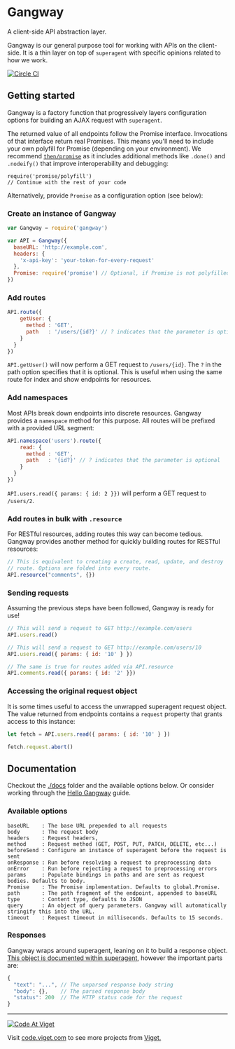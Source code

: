 # Gangway

A client-side API abstraction layer.

Gangway is our general purpose tool for working with APIs on the
client-side. It is a thin layer on top of `superagent` with specific
opinions related to how we work.

[![Circle CI](https://circleci.com/gh/vigetlabs/gangway.svg?style=svg&circle-token=d7c29c3bd61f3c3d671d1ba02841eb0c174d311a)](https://circleci.com/gh/vigetlabs/gangway)

## Getting started

Gangway is a factory function that progressively layers configuration
options for building an AJAX request with `superagent`.

The returned value of all endpoints follow the Promise
interface. Invocations of that interface return real Promises. This
means you'll need to include your own polyfill for Promise (depending
on your environment). We recommend
[`then/promise`](https://github.com/then/promise) as it includes
additional methods like `.done()` and `.nodeify()` that improve
interoperability and debugging:

```
require('promise/polyfill')
// Continue with the rest of your code
```

Alternatively, provide `Promise` as a configuration option (see below):

### Create an instance of Gangway

```javascript
var Gangway = require('gangway')

var API = Gangway({
  baseURL: 'http://example.com',
  headers: {
    'x-api-key': 'your-token-for-every-request'
  },
  Promise: require('promise') // Optional, if Promise is not polyfilled
})
```

### Add routes

```javascript
API.route({
    getUser: {
      method : 'GET',
      path   : '/users/{id?}' // ? indicates that the parameter is optional
    }
  }
})
```

`API.getUser()` will now perform a GET request to
`/users/{id}`. The `?` in the path option specifies that it is
optional. This is useful when using the same route for index and show
endpoints for resources.

### Add namespaces

Most APIs break down endpoints into discrete resources. Gangway
provides a `namespace` method for this purpose. All routes will be
prefixed with a provided URL segment:

```javascript
API.namespace('users').route({
    read: {
      method : 'GET',
      path   : '{id?}' // ? indicates that the parameter is optional
    }
  }
})
```

`API.users.read({ params: { id: 2 }})` will perform a GET request to `/users/2`.

### Add routes in bulk with `.resource`

For RESTful resources, adding routes this way can become
tedious. Gangway provides another method for quickly building routes
for RESTful resources:

```javascript
// This is equivalent to creating a create, read, update, and destroy
// route. Options are folded into every route.
API.resource("comments", {})
```

### Sending requests

Assuming the previous steps have been followed, Gangway is ready for use!

```javascript
// This will send a request to GET http://example.com/users
API.users.read()

// This will send a request to GET http://example.com/users/10
API.users.read({ params: { id: '10' } })

// The same is true for routes added via API.resource
API.comments.read({ params: { id: '2' }})
```

### Accessing the original request object

It is some times useful to access the unwrapped superagent request
object. The value returned from endpoints contains a `request`
property that grants access to this instance:

```javascript
let fetch = API.users.read({ params: { id: '10' } })

fetch.request.abort()
```

## Documentation

Checkout the [./docs](./docs) folder and the available options
below. Or consider working through the
[Hello Gangway](./docs/guides/hello-gangway.md) guide.

### Available options

```
baseURL    : The base URL prepended to all requests
body       : The request body
headers    : Request headers,
method     : Request method (GET, POST, PUT, PATCH, DELETE, etc...)
beforeSend : Configure an instance of superagent before the request is sent
onResponse : Run before resolving a request to preprocessing data
onError    : Run before rejecting a request to preprocessing errors
params     : Populate bindings in paths and are sent as request bodies. Defaults to body.
Promise    : The Promise implementation. Defaults to global.Promise.
path       : The path fragment of the endpoint, appended to baseURL
type       : Content type, defaults to JSON
query      : An object of query parameters. Gangway will automatically stringify this into the URL.
timeout    : Request timeout in milliseconds. Defaults to 15 seconds.
```

### Responses

Gangway wraps around superagent, leaning on it to build a response
object. [This object is documented within superagent](https://visionmedia.github.io/superagent/#response-properties),
however the important parts are:

```javascript
{
  "text": "...", // The unparsed response body string
  "body": {},    // The parsed response body
  "status": 200  // The HTTP status code for the request
}
```

***

<a href="http://code.viget.com">
  <img src="http://code.viget.com/github-banner.png" alt="Code At Viget">
</a>

Visit [code.viget.com](http://code.viget.com) to see more projects from [Viget.](https://viget.com)
